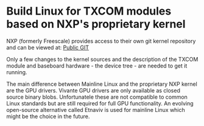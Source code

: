 # Build Linux for TXCOM modules based on NXP's proprietary kernel

NXP (formerly Freescale) provides access to their own git kernel repository and can be viewed at: [Public GIT](http://git.freescale.com/git/cgit.cgi/imx/linux-2.6-imx.git)

Only a few changes to the kernel sources and the description of the TXCOM module and baseboard hardware - the device tree - are needed to get it running.

The main difference between Mainline Linux and the proprietary NXP kernel are the GPU drivers. Vivante GPU drivers are only available as closed source binary blobs. Unfortunatele these are not compatible to common Linux standards but are still required for full GPU functionality. An evolving open-source alternative called Etnaviv is used for mainline Linux which might be the choice in the future.

